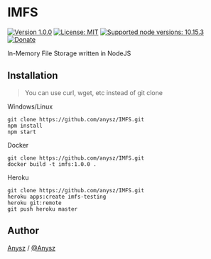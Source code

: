 # IMFS

[![Version 1.0.0](https://img.shields.io/badge/stable-1.0.0-brightgreen.svg "Version 1.0.0")](https://github.com/anysz/IMFS) [![License: MIT](https://img.shields.io/badge/License-MIT-green.svg)](https://opensource.org/licenses/MIT) [![Supported node versions: 10.15.3](https://img.shields.io/badge/node-v8-brightgreen.svg "Supported node versions: 10.15.3")](https://nodejs.org/en/download/)
[![Donate](https://img.shields.io/badge/donate-patreon-orange.svg)](https://www.patreon.com/anysz)

In-Memory File Storage written in NodeJS

## Installation
> You can use curl, wget, etc instead of git clone

Windows/Linux

    git clone https://github.com/anysz/IMFS.git
    npm install
    npm start

Docker

    git clone https://github.com/anysz/IMFS.git
    docker build -t imfs:1.0.0 .
    
Heroku

    git clone https://github.com/anysz/IMFS.git
    heroku apps:create imfs-testing
    heroku git:remote
    git push heroku master

## Author

[Anysz](https://instagram.com/nugra.z) / [@Anysz](https://github.com/anysz)
